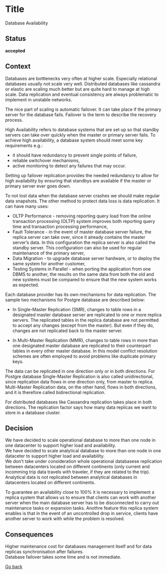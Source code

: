 # Title

Database Availability

## Status

**accepted**

## Context

Databases are bottlenecks very often at higher scale. Especially relational databases usually not scale very well. Distributed databases like cassandra or elastic are scaling much better but are quite hard to manage at high scale. Data replication and eventual consistency are always problematic to implement in unstable networks.  

The nice part of scaling is automatic failover. It can take place if the primary server for the database fails. Failover is the term to describe the recovery process.  

High Availability refers to database systems that are set up so that standby servers can take over quickly when the master or primary server fails. To achieve high availability, a database system should meet some key requirements e.g.:  
* it should have redundancy to prevent single points of failure, 
* reliable switchover mechanisms, 
* active monitoring to detect any failures that may occur.

Setting up failover replication provides the needed redundancy to allow for high availability by ensuring that standbys are available if the master or primary server ever goes down.  

To not lost data when the database server crashes we should make regular data snapshots. The other method to protect data loss is data replication. It can have many uses:  
* OLTP Performance - removing reporting query load from the online transaction processing (OLTP) system improves both reporting query time and transaction processing performance,
* Fault Tolerance - in the event of master database server failure, the replica server can take over, since it already contains the master server’s data. In this configuration the replica server is also called the standby server. This configuration can also be used for regular maintenance of the primary server,
* Data Migration - to upgrade database server hardware, or to deploy the same system for another customer,
* Testing Systems in Parallel - when porting the application from one DBMS to another, the results on the same data from both the old and new systems must be compared to ensure that the new system works as expected.

Each database provider has its own mechanisms for data replication. The sample two mechanisms for Postgre database are described below:  

* In Single-Master Replication (SMR), changes to table rows in a designated master database server are replicated to one or more replica servers. The replicated tables in the replica database are not permitted to accept any changes (except from the master). But even if they do, changes are not replicated back to the master server.

* In Multi-Master Replication (MMR), changes to table rows in more than one designated master database are replicated to their counterpart tables in every other master database. In this model conflict resolution schemes are often employed to avoid problems like duplicate primary keys.

The data can be replicated in one direction only or in both directions. For Postgre database Single-Master Replication is also called unidirectional, since replication data flows in one direction only, from master to replica. Multi-Master Replication data, on the other hand, flows in both directions, and it is therefore called bidirectional replication.  

For distributed databases like Cassandra replication takes place in both directions. The replication factor says how many data replicas we want to store in a database cluster.  

## Decision

We have decided to scale operational database to more than one node in one datacenter to support higher load and availability.  
We have decided to scale analytical database to more than one node in one dataceter to support higher load and availability.  
We don't take under consideration whole operational databasese replication between datacenters located on different continents (only current and incomming trip data travels with traveler, if they are related to the trip).  
Analytical data is not replicated between analytical databases in datacenters located on different continents.  

To guarantee an availability close to 100% it is necessary to implement a replica system that allows us to ensure that clients can work with another server when the main database server has to be disconnected to carry out maintenance tasks or expansion tasks. Anothre feature this replica system enables is that in the event of an uncontrolled drop in service, clients have another server to work with while the problem is resolved.  

## Consequences

Higher maintenance cost for databases management itself and for data replicas synchronisation after failures.  
Database failover takes some time and is not immediate.  

[Go back](./README.md)